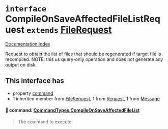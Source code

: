 # `interface` CompileOnSaveAffectedFileListRequest `extends` [FileRequest](../interface.FileRequest/README.md)

[Documentation Index](../README.md)

Request to obtain the list of files that should be regenerated if target file is recompiled.
NOTE: this us query-only operation and does not generate any output on disk.

## This interface has

- property [command](#-command-commandtypescompileonsaveaffectedfilelist)
- 1 inherited member from [FileRequest](../interface.FileRequest/README.md), 1 from [Request](../interface.Request/README.md), 1 from [Message](../interface.Message/README.md)


#### 📄 command: [CommandTypes.CompileOnSaveAffectedFileList](../enum.CommandTypes/README.md#compileonsaveaffectedfilelist--compileonsaveaffectedfilelist)

> The command to execute



